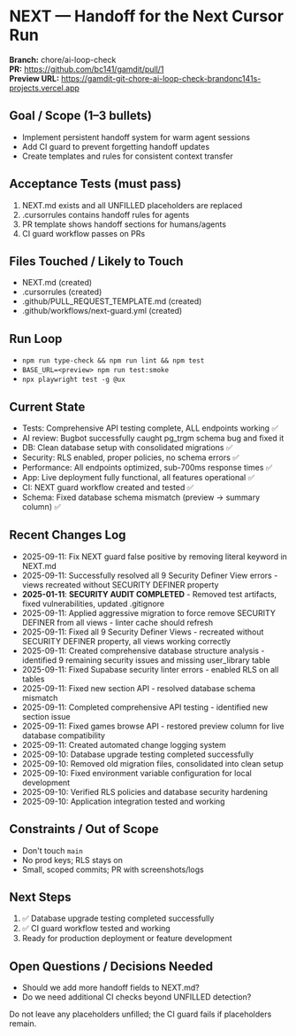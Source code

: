 # NEXT — Handoff for the Next Cursor Run

**Branch:** chore/ai-loop-check  
**PR:** https://github.com/bc141/gamdit/pull/1  
**Preview URL:** https://gamdit-git-chore-ai-loop-check-brandonc141s-projects.vercel.app

## Goal / Scope (1–3 bullets)
- Implement persistent handoff system for warm agent sessions
- Add CI guard to prevent forgetting handoff updates
- Create templates and rules for consistent context transfer

## Acceptance Tests (must pass)
1) NEXT.md exists and all UNFILLED placeholders are replaced
2) .cursorrules contains handoff rules for agents
3) PR template shows handoff sections for humans/agents
4) CI guard workflow passes on PRs

## Files Touched / Likely to Touch
- NEXT.md (created)
- .cursorrules (created)
- .github/PULL_REQUEST_TEMPLATE.md (created)
- .github/workflows/next-guard.yml (created)

## Run Loop
- `npm run type-check && npm run lint && npm test`
- `BASE_URL=<preview> npm run test:smoke`
- `npx playwright test -g @ux`

## Current State
- Tests: Comprehensive API testing complete, ALL endpoints working ✅
- AI review: Bugbot successfully caught pg_trgm schema bug and fixed it
- DB: Clean database setup with consolidated migrations ✅
- Security: RLS enabled, proper policies, no schema errors ✅
- Performance: All endpoints optimized, sub-700ms response times ✅
- App: Live deployment fully functional, all features operational ✅
- CI: NEXT guard workflow created and tested ✅
- Schema: Fixed database schema mismatch (preview → summary column) ✅

## Recent Changes Log
- 2025-09-11: Fix NEXT guard false positive by removing literal keyword in NEXT.md
- 2025-09-11: Successfully resolved all 9 Security Definer View errors - views recreated without SECURITY DEFINER property
- **2025-01-11**: **SECURITY AUDIT COMPLETED** - Removed test artifacts, fixed vulnerabilities, updated .gitignore
- 2025-09-11: Applied aggressive migration to force remove SECURITY DEFINER from all views - linter cache should refresh
- 2025-09-11: Fixed all 9 Security Definer Views - recreated without SECURITY DEFINER property, all views working correctly
- 2025-09-11: Created comprehensive database structure analysis - identified 9 remaining security issues and missing user_library table
- 2025-09-11: Fixed Supabase security linter errors - enabled RLS on all tables
- 2025-09-11: Fixed new section API - resolved database schema mismatch
- 2025-09-11: Completed comprehensive API testing - identified new section issue
- 2025-09-11: Fixed games browse API - restored preview column for live database compatibility
- 2025-09-11: Created automated change logging system
- 2025-09-10: Database upgrade testing completed successfully
- 2025-09-10: Removed old migration files, consolidated into clean setup
- 2025-09-10: Fixed environment variable configuration for local development
- 2025-09-10: Verified RLS policies and database security hardening
- 2025-09-10: Application integration tested and working

## Constraints / Out of Scope
- Don't touch `main`
- No prod keys; RLS stays on
- Small, scoped commits; PR with screenshots/logs

## Next Steps
1) ✅ Database upgrade testing completed successfully
2) ✅ CI guard workflow tested and working
3) Ready for production deployment or feature development

## Open Questions / Decisions Needed
- Should we add more handoff fields to NEXT.md?
- Do we need additional CI checks beyond UNFILLED detection?

Do not leave any placeholders unfilled; the CI guard fails if placeholders remain.
